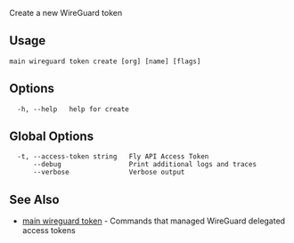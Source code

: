Create a new WireGuard token

## Usage
~~~
main wireguard token create [org] [name] [flags]
~~~

## Options

~~~
  -h, --help   help for create
~~~

## Global Options

~~~
  -t, --access-token string   Fly API Access Token
      --debug                 Print additional logs and traces
      --verbose               Verbose output
~~~

## See Also

* [main wireguard token](/docs/flyctl/main-wireguard-token/)	 - Commands that managed WireGuard delegated access tokens

